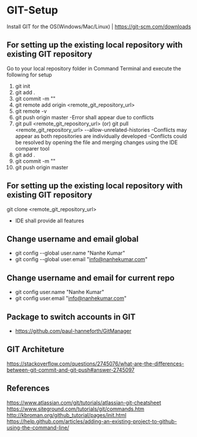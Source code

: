 # GIT-Setup
Install GIT for the OS(Windows/Mac/Linux) | https://git-scm.com/downloads

## For setting up the existing local repository with existing GIT repository
Go to your local repository folder in Command Terminal and execute the following for setup
1. git init
2. git add .
3. git commit -m "<some message>"
4. git remote add origin <remote_git_repository_url>
5. git remote -v
6. git push origin master
-Error shall appear due to conflicts
7. git pull <remote_git_repository_url> (or) git pull <remote_git_repository_url> --allow-unrelated-histories
-Conflicts may appear as both repositories are individually developed
-Conflicts could be resolved by opening the file and merging changes using the IDE comparer tool
8. git add .
9. git commit -m "<some message>"
10. git push origin master

## For setting up the existing local repository with existing GIT repository
git clone <remote_git_repository_url>
- IDE shall provide all features

## Change username and email global

- git config --global user.name "Nanhe Kumar"
- git config --global user.email "info@nanhekumar.com"

## Change username and email for current repo
- git config  user.name "Nanhe Kumar"
- git config  user.email "info@nanhekumar.com"

## Package to switch accounts in GIT
- https://github.com/paul-hanneforth/GitManager

## GIT Architeture
https://stackoverflow.com/questions/2745076/what-are-the-differences-between-git-commit-and-git-push#answer-2745097

## References
https://www.atlassian.com/git/tutorials/atlassian-git-cheatsheet
https://www.siteground.com/tutorials/git/commands.htm
http://kbroman.org/github_tutorial/pages/init.html
https://help.github.com/articles/adding-an-existing-project-to-github-using-the-command-line/
